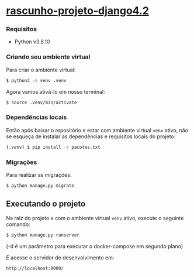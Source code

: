 # [rascunho-projeto-django4.2](/)

### Requisitos

- Python v3.8.10

### Criando seu ambiente virtual

Para criar o ambiente virtual:

```bash
$ python3 -m venv .venv
```

Agora vamos ativá-lo em nosso terminal:

```bash
$ source .venv/bin/activate
```

### Dependências locais

Então após baixar o repositório e estar com ambiente virtual `venv` ativo, não se esqueça de instalar as dependências e requisitos locais do projeto:

```bash
(.venv) $ pip install -r pacotes.txt
```

### Migrações

Para realizar as migrações.

```bash
$ python manage.py migrate
```

## Executando o projeto
Na raiz do projeto e com o ambiente virtual `venv` ativo, execute o seguinte comando:
```bash
$ python manage.py runserver
```
(-d é um parâmetro para executar o docker-compose em segundo plano)

E acesse o servidor de desenvolvimento em:
```bash
http://localhost:8000/
```
